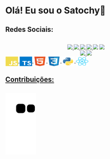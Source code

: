 # Olá! Eu sou o Satochy👋

Redes Sociais:
-----------------------------------------------------------------------------------------------------------------------------------------------------------------------
<div align="center"><br>
  <a href ="https://www.facebook.com/satochy.tanabe/"><img src="https://img.shields.io/badge/Facebook-1877F2?style=for-the-badge&logo=facebook&logoColor=white">
  <a href ="https://www.instagram.com/satochy_t/"><img src="https://img.shields.io/badge/Instagram-E4405F?style=for-the-badge&logo=instagram&logoColor=white">
  <a href ="https://twitter.com/SatochyT)"><img src="https://img.shields.io/badge/Twitter-1DA1F2?style=for-the-badge&logo=twitter&logoColor=white">
  <a href ="https://www.linkedin.com/in/satochy-tanabe-6b7275220/)"><img src="https://img.shields.io/badge/LinkedIn-0077B5?style=for-the-badge&logo=linkedin&logoColor=white">
  <a href = "mailto:ssatochytanabe@gmail.com"><img src="https://img.shields.io/badge/-Gmail-%23333?style=for-the-badge&logo=gmail&logoColor=white" target="_blank"></a>
  <a href ="https://stackoverflow.com/users/20823429/satochy?tab=profile"><img src="https://img.shields.io/badge/Stack_Overflow-FE7A16?style=for-the-badge&logo=stack-overflow&logoColor=white">
  </div>
  
<div align="center">
  <a href="https://github.com/Satochy">
  <img height="160" src="https://github-readme-stats.vercel.app/api?username=Satochy&show_icons=true&theme=dracula&include_all_commits=true&count_private=true"/>
  <img height="160" src="https://github-readme-stats.vercel.app/api/top-langs/?username=Satochy&layout=compact&langs_count=7&theme=dracula"/>
  </div>
 
<div align="side">
  <a href="https://developer.mozilla.org/en-US/docs/Web/JavaScript"><img align="center" alt="Rafa-Js" height="30" width="40" src="https://raw.githubusercontent.com/devicons/devicon/master/icons/javascript/javascript-plain.svg">
  <a href="https://www.typescriptlang.org/"><img align="center" alt="Rafa-Ts" height="30" width="40" src="https://raw.githubusercontent.com/devicons/devicon/master/icons/typescript/typescript-plain.svg">
   <a href="https://developer.mozilla.org/en-US/docs/Glossary/HTML5"><img align="center" alt="Rafa-HTML" height="30" width="40" src="https://raw.githubusercontent.com/devicons/devicon/master/icons/html5/html5-original.svg">
  <a href="https://developer.mozilla.org/pt-BR/docs/Web/CSS"><img align="center" alt="Rafa-CSS" height="30" width="40" src="https://raw.githubusercontent.com/devicons/devicon/master/icons/css3/css3-original.svg">
  <a href="https://www.python.org/"><img align="center" alt="Rafa-Python" height="30" width="40" src="https://raw.githubusercontent.com/devicons/devicon/master/icons/python/python-original.svg">
  <a href="https://reactjs.org/"><img align="center" alt="Rafa-React" height="30" width="40" src="https://raw.githubusercontent.com/devicons/devicon/master/icons/react/react-original.svg">
</div>

Contribuições:
-----------------------------------------------------------------------------------------------------------------------------------------------------------------------
 ![Snake animation](https://github.com/Satochy/Satochy/blob/output/github-contribution-grid-snake.svg) 
-----------------------------------------------------------------------------------------------------------------------------------------------------------------------
